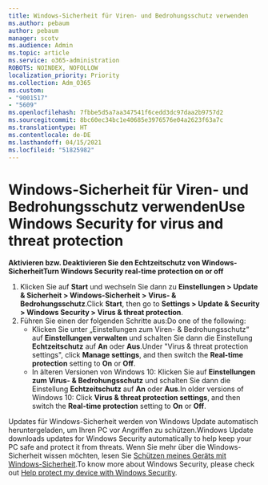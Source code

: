 ```yaml
---
title: Windows-Sicherheit für Viren- und Bedrohungsschutz verwenden
ms.author: pebaum
author: pebaum
manager: scotv
ms.audience: Admin
ms.topic: article
ms.service: o365-administration
ROBOTS: NOINDEX, NOFOLLOW
localization_priority: Priority
ms.collection: Adm_O365
ms.custom:
- "9001517"
- "5609"
ms.openlocfilehash: 7fbbe5d5a7aa347541f6cedd3dc97daa2b9757d2
ms.sourcegitcommit: 8bc60ec34bc1e40685e3976576e04a2623f63a7c
ms.translationtype: HT
ms.contentlocale: de-DE
ms.lasthandoff: 04/15/2021
ms.locfileid: "51825982"
---
```

# <a name="use-windows-security-for-virus-and-threat-protection"></a><span data-ttu-id="31214-102">Windows-Sicherheit für Viren- und Bedrohungsschutz verwenden</span><span class="sxs-lookup"><span data-stu-id="31214-102">Use Windows Security for virus and threat protection</span></span>

<span data-ttu-id="31214-103">**Aktivieren bzw. Deaktivieren Sie den Echtzeitschutz von Windows-Sicherheit**</span><span class="sxs-lookup"><span data-stu-id="31214-103">**Turn Windows Security real-time protection on or off**</span></span>

1. <span data-ttu-id="31214-104">Klicken Sie auf **Start** und wechseln Sie dann zu **Einstellungen > Update & Sicherheit > Windows-Sicherheit > Virus- & Bedrohungsschutz**.</span><span class="sxs-lookup"><span data-stu-id="31214-104">Click **Start**, then go to **Settings > Update & Security > Windows Security > Virus & threat protection**.</span></span>
2. <span data-ttu-id="31214-105">Führen Sie einen der folgenden Schritte aus:</span><span class="sxs-lookup"><span data-stu-id="31214-105">Do one of the following:</span></span>
    - <span data-ttu-id="31214-106">Klicken Sie unter „Einstellungen zum Viren- & Bedrohungsschutz“ auf **Einstellungen verwalten** und schalten Sie dann die Einstellung **Echtzeitschutz** auf **An** oder **Aus**.</span><span class="sxs-lookup"><span data-stu-id="31214-106">Under "Virus & threat protection settings", click **Manage settings**, and then switch the **Real-time protection** setting to **On** or **Off**.</span></span>
    - <span data-ttu-id="31214-107">In älteren Versionen von Windows 10: Klicken Sie auf **Einstellungen zum Virus- & Bedrohungsschutz** und schalten Sie dann die Einstellung **Echtzeitschutz** auf **An** oder **Aus**.</span><span class="sxs-lookup"><span data-stu-id="31214-107">In older versions of Windows 10: Click **Virus & threat protection settings**, and then switch the **Real-time protection** setting to **On** or **Off**.</span></span>

<span data-ttu-id="31214-108">Updates für Windows-Sicherheit werden von Windows Update automatisch heruntergeladen, um Ihren PC vor Angriffen zu schützen.</span><span class="sxs-lookup"><span data-stu-id="31214-108">Windows Update downloads updates for Windows Security automatically to help keep your PC safe and protect it from threats.</span></span> <span data-ttu-id="31214-109">Wenn Sie mehr über die Windows-Sicherheit wissen möchten, lesen Sie [Schützen meines Geräts mit Windows-Sicherheit](https://support.microsoft.com/help/17464/windows-10-help-protect-my-device-with-windows-security).</span><span class="sxs-lookup"><span data-stu-id="31214-109">To know more about Windows Security, please check out [Help protect my device with Windows Security](https://support.microsoft.com/help/17464/windows-10-help-protect-my-device-with-windows-security).</span></span>

